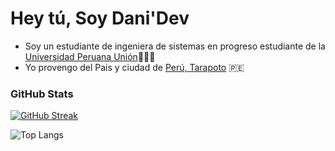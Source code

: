 # Hey tú, Soy Dani'Dev 

* Soy un estudiante de ingeniera de sistemas en progreso estudiante de la [Universidad Peruana Unión](https://upeu.edu.pe/)🧑‍💻🤵
* Yo provengo del Pais y ciudad de [Perú, Tarapoto](https://es.wikipedia.org/wiki/Tarapoto) 🇵🇪


### GitHub Stats

[![GitHub Streak](https://github-readme-streak-stats.herokuapp.com?user=FENIXTTOBAN&theme=onedark&border_radius=45&locale=es&short_numbers=true)](https://git.io/streak-stats)

![Top Langs](https://github-readme-stats.vercel.app/api/top-langs/?username=anuraghazra&hide_progress=true)
